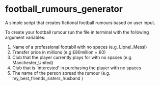 # football_rumours_generator
A simple script that creates fictional football rumours based on user input. 

To create your football rumour run the file in terminal with the following argument variables: <br>
1. Name of a professional footabll with no spaces (e.g. Lionel_Messi)<br>
2. Transfer price in millions (e.g £80million = 80) <br>
3. Club that the player currently plays for with no spaces (e.g. Manchester_United) <br>
4. Club that is 'interested' in purchasing the player with no spaces <br>
5. The name of the person spread the rumour (e.g. my_best_friends_sisters_husband ) <br>

